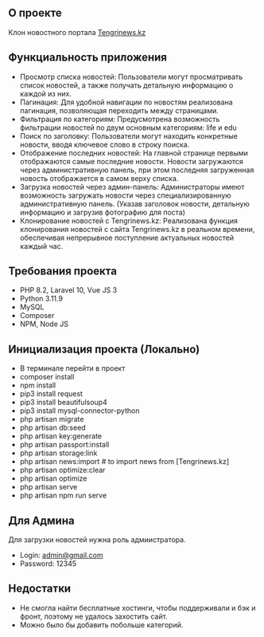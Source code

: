 ## О проекте
Клон новостного портала [Tengrinews.kz](https://tengrinews.kz)

## Функциальность приложения
- Просмотр списка новостей: Пользователи могут просматривать список новостей, а также получать детальную информацию о каждой из них.
- Пагинация: Для удобной навигации по новостям реализована пагинация, позволяющая переходить между страницами.
- Фильтрация по категориям: Предусмотрена возможность фильтрации новостей по двум основным категориям: life и edu
- Поиск по заголовку: Пользователи могут находить конкретные новости, вводя ключевое слово в строку поиска.
- Отображение последних новостей: На главной странице первыми отображаются самые последние новости. Новости загружаются через административную панель, при этом последняя загруженная новость отображается в самом верху списка.
- Загрузка новостей через админ-панель: Администраторы имеют возможность загружать новости через специализированную административную панель. (Указав заголовок новости, детальную информацию и загрузив фотографию для поста)
- Клонирование новостей с Tengrinews.kz: Реализована функция клонирования новостей с сайта Tengrinews.kz в реальном времени, обеспечивая непрерывное поступление актуальных новостей каждый час.

## Требования проекта
- PHP 8.2, Laravel 10, Vue JS 3
- Python 3.11.9
- MySQL 
- Composer
- NPM, Node JS

## Инициализация проекта (Локально)
- В терминале перейти в проект
- composer install
- npm install
- pip3 install request
- pip3 install beautifulsoup4
- pip3 install mysql-connector-python
- php artisan migrate
- php artisan db:seed
- php artisan key:generate
- php artisan passport:install 
- php artisan storage:link
- php artisan news:import  # to import news from [Tengrinews.kz]
- php artisan optimize:clear
- php artisan optimize
- php artisan serve
- php artisan npm run serve

## Для Админа
Для загрузки новостей нужна роль адмиистратора.
- Login: admin@gmail.com <br/>
- Password: 12345

## Недостатки
- Не смогла найти бесплатные хостинги, чтобы поддерживали и бэк и фронт, поэтому не удалось захостить сайт.
- Можно было бы добавить побольше категорий.

